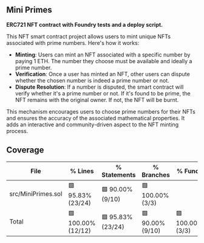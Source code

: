 ## Mini Primes

**ERC721 NFT contract with Foundry tests and a deploy script.**

This NFT smart contract project allows users to mint unique NFTs associated with prime numbers. Here's how it works:

- **Minting**: Users can mint an NFT associated with a specific number by paying 1 ETH. The number they choose must be available and ideally a prime number.
- **Verification**: Once a user has minted an NFT, other users can dispute whether the chosen number is indeed a prime number or not.
- **Dispute Resolution**: If a number is disputed, the smart contract will verify whether it's a prime number or not. If it's found to be prime, the NFT remains with the original owner. If not, the NFT will be burnt.

This mechanism encourages users to choose prime numbers for their NFTs and ensures the accuracy of the associated mathematical properties. It adds an interactive and community-driven aspect to the NFT minting process.

## Coverage

| File               | % Lines                                                                       | % Statements                                                                 | % Branches                                                                  | % Funcs                                                                     |
| ------------------ | ----------------------------------------------------------------------------- | ---------------------------------------------------------------------------- | --------------------------------------------------------------------------- | --------------------------------------------------------------------------- |
| src/MiniPrimes.sol | 🟩 95.83% (23/24) | 🟩 90.00% (9/10) | 🟩 100.00% (3/3) |
| Total              | 🟩 100.00% (12/12) | 🟩 95.83% (23/24) | 🟩 90.00% (9/10) | 🟩 100.00% (3/3) |
